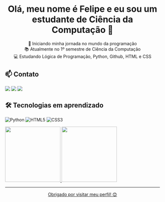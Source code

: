 <h1 align="center">Olá, meu nome é Felipe e eu sou um estudante de 
  Ciência da Computação 👋</h1>

<p align="center">
  🚀 Iniciando minha jornada no mundo da programação<br>
  📚 Atualmente no 1º semestre de Ciência da Computação<br>
  💻 Estudando Lógica de Programação, Python, Github, HTML e CSS<br>
</p>

<h2>📫 Contato</h2>

<div>
<a href="https://instagram.com/feliperhydan" target="_blank"><img loading="lazy" src="https://img.shields.io/badge/-Instagram-%23E4405F?style=for-the-badge&logo=instagram&logoColor=white" target="_blank"></a>
<a href = "mailto:frhydan@gmail.com"><img loading="lazy" src="https://img.shields.io/badge/Gmail-D14836?style=for-the-badge&logo=gmail&logoColor=white" target="_blank"></a>
<a href="https://www.linkedin.com/in/felipe-rhydan-96b513318/" target="_blank"><img loading="lazy" src="https://img.shields.io/badge/-LinkedIn-%230077B5?style=for-the-badge&logo=linkedin&logoColor=white" target="_blank"></a>   
</div>

<h2>🛠️ Tecnologias em aprendizado</h2>

<p>
  <img src="https://img.shields.io/badge/Python-blue?logo=python&logoColor=white" alt="Python">
  <img src="https://img.shields.io/badge/HTML5-orange?logo=html5&logoColor=white" alt="HTML5">
  <img src="https://img.shields.io/badge/CSS3-blue?logo=css3&logoColor=white" alt="CSS3">
</p>

<div>
<a href="https://github.com/feliperhydan">
<img loading="lazy" height="180em" src="https://github-readme-stats.vercel.app/api/top-langs/?username=feliperhydan&layout=compact&langs_count=7&theme=dracula"/>
<img loading="lazy" height="180em" src="https://github-readme-stats.vercel.app/api?username=feliperhydan&show_icons=true&theme=dracula&include_all_commits=true&count_private=true"/>
</div>


---

<p align="center">Obrigado por visitar meu perfil! 😊</p>
